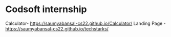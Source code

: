 # Codsoft internship

Calculator- https://saumyabansal-cs22.github.io/Calculator/
Landing Page - https://saumyabansal-cs22.github.io/techstarks/
